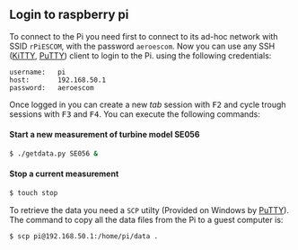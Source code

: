 ## Login to raspberry pi
To connect to the Pi you need first to connect to its ad-hoc network with SSID `rPiESCOM`, with the password `aeroescom`. Now you can use any SSH ([KiTTY](http://kitty.9bis.net/), [PuTTY](https://www.putty.org/)) client to login to the Pi. using the following credentials:
```
username:	pi
host: 		192.168.50.1
password: 	aeroescom 
```
Once logged in you can create a new *tab* session with <kbd>F2</kbd> and cycle trough sessions with <kbd>F3</kbd> and <kbd>F4</kbd>. 
You can execute the following commands:
#### Start a new measurement of turbine model SE056
```bash
$ ./getdata.py SE056 &
```
#### Stop a current measurement
```bash
$ touch stop
```
To retrieve the data you need a `SCP` utilty (Provided on Windows by [PuTTY](https://www.putty.org/)).
The command to copy all the data files from the Pi to a guest computer is:
```bash
$ scp pi@192.168.50.1:/home/pi/data .
```

